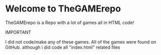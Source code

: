 # Welcome to TheGAMErepo

TheGAMErepo is a Repo with a lot of games all in HTML code!

IMPORTANT

I did not code/make any of these games. All of the games were found on GitHub. although i did code all "index.html" related files
